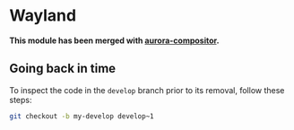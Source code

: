# Wayland

**This module has been merged with [aurora-compositor](https://github.com/lirios/aurora-compositor).**

## Going back in time

To inspect the code in the `develop` branch prior to its removal, follow these steps:

```sh
git checkout -b my-develop develop~1
```
